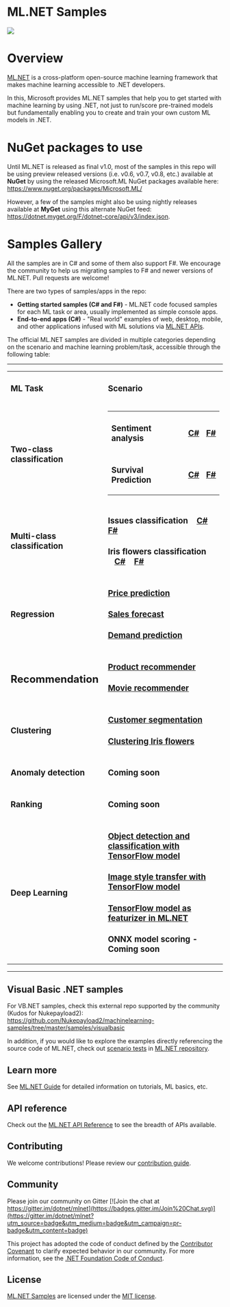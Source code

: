 # ML.NET Samples
[![](https://dotnet.visualstudio.com/_apis/public/build/definitions/9ee6d478-d288-47f7-aacc-f6e6d082ae6d/22/badge)](https://dotnet.visualstudio.com/public/_build/index?definitionId=22 )
# Overview

[ML.NET](https://www.microsoft.com/net/learn/apps/machine-learning-and-ai/ml-dotnet) is a cross-platform open-source machine learning framework that makes machine learning accessible to .NET developers.

In this, Microsoft provides ML.NET samples that help you to get started with machine learning by using .NET, not just to run/score pre-trained models but fundamentally enabling you to create and train your own custom ML models in .NET. 

# NuGet packages to use
Until ML.NET is released as final v1.0, most of the samples in this repo will be using preview released versions (i.e. v0.6, v0.7, v0.8, etc.) available at **NuGet** by using the  released Microsoft.ML NuGet packages available here:
https://www.nuget.org/packages/Microsoft.ML/

However, a few of the samples might also be using nightly releases available at **MyGet** using this alternate NuGet feed: https://dotnet.myget.org/F/dotnet-core/api/v3/index.json. 

# Samples Gallery 

All the samples are in C# and some of them also support F#. We encourage the community to help us migrating samples to F# and newer versions of ML.NET. Pull requests are welcome!

There are two types of samples/apps in the repo:

* **Getting started samples (C# and F#)** - ML.NET code focused samples for each ML task or area, usually implemented as simple console apps.
* **End-to-end apps (C#)** - "Real world" examples of web, desktop, mobile, and other applications infused with ML solutions via [ML.NET APIs](https://docs.microsoft.com/dotnet/api/?view=ml-dotnet).

The official ML.NET samples are divided in multiple categories depending on the scenario and machine learning problem/task, accessible through the following table:

-------------------------------------------------------

<table>
 <tr>
   <td>
      <h3>ML Task</h3>
  </td>
  <td>
      <h3>Scenario</h3>
  </td>
 </tr>
 <tr>
   <td>
      <h3>Two-class classification</h3>
      <!--<img src="images/binary-classification-plotting.png" alt="Binary classification chart">-->
  </td>
  <td>
    <table>
    <tr>
    <td>
        <h3>Sentiment analysis</h3>
    </td>
    <td>
        <h3><a href="TBD/Relative-URL">C#</a></h3>
    </td>
        <td>
        <h3><a href="TBD/Relative-URL">F#</a></h3>
    </td>
    </tr>
        <tr>
    <td>
        <h3>Survival Prediction</h3>
    </td>
    <td>
        <h3><a href="TBD/Relative-URL">C#</a></h3>
    </td>
        <td>
        <h3><a href="TBD/Relative-URL">F#</a></h3>
    </td>
    </tr>   
    </table>
  </td>
 </tr>
 <tr>
   <td>
      <h3>Multi-class classification</h3>
      <!--<img src="images/multi-class-classification-plotting.png" alt="Multi-class classification">-->
  </td>
  <td>
      <h3>Issues classification &nbsp;&nbsp;&nbsp;<a href="TBD/Relative-URL">C#</a> &nbsp; &nbsp; <a href="TBD/Relative-URL">F#</a></h3>
      <h3>Iris flowers classification &nbsp;&nbsp;&nbsp;<a href="TBD/Relative-URL">C#</a> &nbsp; &nbsp;<a href="TBD/Relative-URL">F#</a></h3>
  </td>
 </tr>
 <tr>
   <td>
      <h3>Regression</h3>
      <!--<img src="images/regression-icons.png" alt="regression icon">-->
  </td>
  <td>
      <h3><a href="TBD/Relative-URL">Price prediction</a></h3>
      <h3><a href="TBD/Relative-URL">Sales forecast</a></h3>
      <h3><a href="TBD/Relative-URL">Demand prediction</a></h3>
  </td>
 </tr>
 <tr>
   <td>
      <h2>Recommendation</h2>
      <!--<img src="images/recommendation-icon.png" alt="Recommendations icon">-->
  </td>
  <td>
      <h3><a href="TBD/Relative-URL">Product recommender</a></h3>
      <h3><a href="TBD/Relative-URL">Movie recommender</a></h3>
  </td>
 </tr>
  <tr>
   <td>
      <h3>Clustering</h3>
      <!--<img src="images/clustering-plotting.png" alt="Clustering plotting">-->
  </td>
  <td>
      <h3><a href="TBD/Relative-URL">Customer segmentation</a></h3>
      <h3><a href="TBD/Relative-URL">Clustering Iris flowers</a></h3>
  </td>
 </tr>
  <tr>
   <td>
      <h3>Anomaly detection</h3>
      <!--<img src="images/anomaly-detection-plotting.png" alt="anomaly detection chart">-->
  </td>
  <td>
      <h3>Coming soon</h3>
  </td>
 </tr>
  <tr>
   <td>
      <h3>Ranking</h3>
      <!--<img src="images/ranking-chart.png" alt="xxxxxx">-->
  </td>
  <td>
      <h3>Coming soon</h3>
  </td>
 </tr>
  <tr>
   <td>
      <h3>Deep Learning</h3>
      <!--<img src="images/tensorflow-logo.png" alt="TensorFlow logo">-->
  </td>
  <td>
      <h3><a href="TBD/Relative-URL">Object detection and classification with TensorFlow model</a></h3>
      <h3><a href="TBD/Relative-URL">Image style transfer with TensorFlow model</a></h3>
      <h3><a href="TBD/Relative-URL">TensorFlow model as featurizer in ML.NET</a></h3>
      <h3>ONNX model scoring - Coming soon</h3>
  </td>
 </tr>
 </table>

-------------------------------------------------------

## Visual Basic .NET samples

For VB.NET samples, check this external repo supported by the community (Kudos for Nukepayload2):
https://github.com/Nukepayload2/machinelearning-samples/tree/master/samples/visualbasic


In addition, if you would like to explore the examples directly referencing the source code of ML.NET, check out [scenario tests](https://github.com/dotnet/machinelearning/tree/master/test/Microsoft.ML.Tests/Scenarios) in [ML.NET repository](https://github.com/dotnet/machinelearning).



## Learn more

See [ML.NET Guide](https://docs.microsoft.com/en-us/dotnet/machine-learning/) for detailed information on tutorials, ML basics, etc.

## API reference

Check out the [ML.NET API Reference](https://docs.microsoft.com/dotnet/api/?view=ml-dotnet) to see the breadth of APIs available.

## Contributing

We welcome contributions! Please review our [contribution guide](CONTRIBUTING.md).

## Community

Please join our community on Gitter [![Join the chat at https://gitter.im/dotnet/mlnet](https://badges.gitter.im/Join%20Chat.svg)](https://gitter.im/dotnet/mlnet?utm_source=badge&utm_medium=badge&utm_campaign=pr-badge&utm_content=badge)

This project has adopted the code of conduct defined by the [Contributor Covenant](http://contributor-covenant.org/) to clarify expected behavior in our community.
For more information, see the [.NET Foundation Code of Conduct](https://dotnetfoundation.org/code-of-conduct).

## License

[ML.NET Samples](https://github.com/dotnet/machinelearning-samples) are licensed under the [MIT license](LICENSE).
